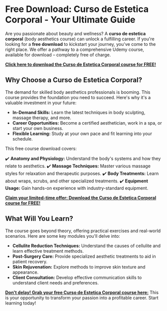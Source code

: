 # Free Download: Curso de Estetica Corporal - Your Ultimate Guide

Are you passionate about beauty and wellness? A **curso de estetica corporal** (body aesthetics course) can unlock a fulfilling career. If you're looking for a **free download** to kickstart your journey, you've come to the right place. We offer a pathway to a comprehensive Udemy course, available for download – completely free of charge.

[**Click here to download the Curso de Estetica Corporal course for FREE!**](https://udemywork.com/curso-de-estetica-corporal)

## Why Choose a Curso de Estetica Corporal?

The demand for skilled body aesthetics professionals is booming. This course provides the foundation you need to succeed. Here's why it's a valuable investment in your future:

*   **In-Demand Skills:** Learn the latest techniques in body sculpting, massage therapy, and more.
*   **Career Opportunities:** Become a certified aesthetician, work in a spa, or start your own business.
*   **Flexible Learning:** Study at your own pace and fit learning into your schedule.

This free course download covers:

✔️ **Anatomy and Physiology:** Understand the body's systems and how they relate to aesthetics.
✔️ **Massage Techniques:** Master various massage styles for relaxation and therapeutic purposes.
✔️ **Body Treatments:** Learn about wraps, scrubs, and other specialized treatments.
✔️ **Equipment Usage:** Gain hands-on experience with industry-standard equipment.

[**Claim your limited-time offer: Download the Curso de Estetica Corporal course for FREE!**](https://udemywork.com/curso-de-estetica-corporal)

## What Will You Learn?

The course goes beyond theory, offering practical exercises and real-world scenarios. Here are some key modules you'll delve into:

*   **Cellulite Reduction Techniques:** Understand the causes of cellulite and learn effective treatment methods.
*   **Post-Surgery Care:** Provide specialized aesthetic treatments to aid in patient recovery.
*   **Skin Rejuvenation:** Explore methods to improve skin texture and appearance.
*   **Client Consultation:** Develop effective communication skills to understand client needs and preferences.

[**Don't delay! Grab your free Curso de Estetica Corporal course here:**](https://udemywork.com/curso-de-estetica-corporal) This is your opportunity to transform your passion into a profitable career. Start learning today!
